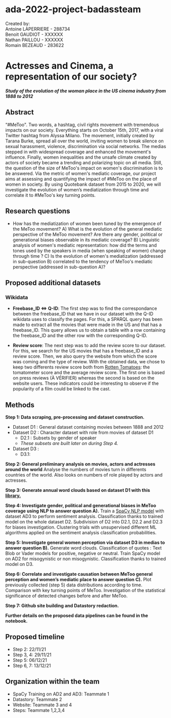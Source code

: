 # ada-2022-project-badassteam

Created by:\
Antoine LAPERRIERE - 288734\
Benoit GAUDIOT - XXXXXX\
Nathan PAILLOU - XXXXXX\
Romain BEZEAUD - 283622


# Actresses and Cinema, a representation of our society?

 ___Study of the evolution of the woman place in the US cinema industry from 1888 to 2012___

## Abstract

“#MeToo". Two words, a hashtag, civil rights movement with tremendous impacts on our society. Everything starts on October 15th, 2017, with a viral Twitter hashtag from Alyssa Milano. The movement, initially created by Tarana Burke, spread all over the world, inviting women to break silence on sexual harassment, violence, discrimination via social networks. The medias stepped in with widespread coverage and enhanced the movement's influence. Finally, women inequalities and the unsafe climate created by actors of society became a trending and polarizing topic on all media. Still, the question of the size of MeToo's impact on women's discrimination is to be answered. Via the metric of women's mediatic coverage, our project aims at assessing and quantifying the impact of #MeToo on the place of women in society. By using Quotebank dataset from 2015 to 2020, we will investigate the evolution of women’s mediatization through time and correlate it to #MeToo's key turning points.

## Research questions

* How has the mediatization of women been tuned by the emergence of the MeToo movement?
  A) What is the evolution of the general mediatic perspective of the MeToo movement? Are there any gender, political or generational biases observable in its mediatic coverage?
  B) Linguistic analysis of women's mediatic representation: how did the terms and tones used by the speakers in media (when speaking of women) change through time ?
  C) Is the evolution of women's mediatization (addressed in sub-question B) correlated to the tendency of MeToo's mediatic perspective (addressed in sub-question A)?

## Proposed additional datasets
### Wikidata


* **Freebase_ID <=> Q-ID**: The first step was to find the correspondance between the freebase_ID that we have in our dataset with the Q-ID wikidata uses to classify the pages.
For this, a SPARQL query has been made to extract all the movies that were made in the US and that has a freebase_ID. This query allows us to obtain a table with a row containing the freebase_ID and the other row with the corresponding Q-ID.

* **Review score**: The next step was to add the review score to our dataset. For this, we search for the US movies that has a freebase_ID and a review score. Then, we also query the website from which the score was coming and the type of review. With the obtained data, we chose to keep two differents review score both from [Rotten Tomatoes](https://www.rottentomatoes.com): the tomatometer score and the average review score. The first one is based on press reviews (À VÉRIFIER) whereas the second is based on the website users. These indicators could be interesting to observe if the popularity of a film could be linked to the cast.



## Methods

**Step 1: Data scraping, pre-processing and dataset construction.**

* Dataset D1 : General dataset containing movies between 1888 and 2012
* Dataset D2 : Character dataset with role from movies of dataset D1
  * D2.1 : Subsets by gender of speaker
  * *These subsets are built later on during Step 4.*
* Dataset D3 : 
  * D3.1: 

**Step 2: General preliminary analysis on movies, actors and actresses around the world**
Analyse the numbers of movies turn in differents countries of the world. Also looks on numbers of role played by actors and actresses. 

**Step 3: Generate annual word clouds based on dataset D1 with this [library.](https://github.com/amueller/word_cloud)**

**Step 4: Investigate gender, political and generational biases in MeToo coverage using NLP to answer question A).**
Train a [SpaCy NLP model](https://spacy.io/usage/training) with dataset AD3 to perform sentiment analysis. Classification thanks to trained model on the whole dataset D2. Subdivision of D2 into D2.1, D2.2 and D2.3 for biases investigation. Clustering trials with unsupervised different ML algorithms applied on the sentiment analysis classification probabilities.

**Step 5: Investigate general women perception via dataset D3 in medias to answer question B).**
Generate word clouds. Classification of quotes : Text Blob or Vader models for positive, negative or neutral. Train SpaCy model on AD2 for misogynistic or non misogynistic. Classification thanks to trained model on D3.

**Step 6: Correlate and investigate causation between MeToo general perception and women’s mediatic place to answer question C).**
Plot previously collected (step 5) data distributions according to time. Comparison with key turning points of MeToo. Investigation of the statistical significance of detected changes before and after MeToo.

**Step 7: Github site building and Datastory redaction.**

**Further details on the proposed data pipelines can be found in the notebook.**

## Proposed timeline

* Step 2: 22/11/21
* Step 3, 4: 29/11/21
* Step 5: 06/12/21
* Step 6, 7: 13/12/21

## Organization within the team

* SpaCy Training on AD2 and AD3: Teammate 1
* Datastory: Teammate 2
* Website: Teammate 3 and 4
* Steps: Teammate 1,2,3,4
